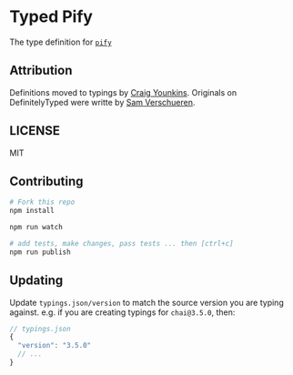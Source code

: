 # Typed Pify

The type definition for [`pify`](https://github.com/sindresorhus/pify)

## Attribution

Definitions moved to typings by [Craig Younkins](https://github.com/cyounkins). Originals on DefinitelyTyped were writte by [Sam Verschueren](https://github.com/samverschueren).

## LICENSE

MIT

## Contributing

```sh
# Fork this repo
npm install

npm run watch

# add tests, make changes, pass tests ... then [ctrl+c]
npm run publish
```

## Updating

Update `typings.json/version` to match the source version you are typing against.
e.g. if you are creating typings for `chai@3.5.0`, then:
```js
// typings.json
{
  "version": "3.5.0"
  // ...
}
```

